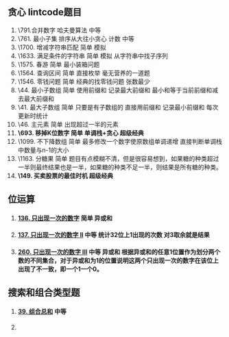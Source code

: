## 贪心 lintcode题目

1.  \791.合并数字 哈夫曼算法 中等
2.  \761. 最小子集 排序从大往小贪心 计数 中等 
3.  \1700. 增减字符串匹配 简单 模拟
4.  \1633. 满足条件的字符串 简单 模拟 从字符串中找子序列
5.  \1575. 春游 简单 最小装箱问题
6.  \1564. 查询区间 简单 直接枚举 毫无营养的一道题
7.  \1546. 零钱问题 简单 经典的找零钱问题 张数最少
8.  \44. 最小子数组 简单 使用前缀和 记录最大前缀和 最小和等于当前前缀和减去最大前缀和
9.  \41. 最大子数组 简单 只要是有子数组的 直接用前缀和  记录最小前缀和 每次更新时统计
10.  \46. 主元素 简单 出现超过一半的元素 
11.  **\693. 移掉K位数字 简单 单调栈+贪心 超级经典**
12.  \1099. 不下降数组 简单 最多修改一个数字使原数组单调递增 直接判断单调栈中数量与n-1的大小
13.  \1163. 分糖果 简单 题目有点模糊不清，但是很容易想到，如果糖的种类超过一半则最终结果也是一半，如果糖的种类不足一半，则结果是所有糖的种类。
14.  **\149. 买卖股票的最佳时机 超级经典** 

## 位运算

1.  #### [136. 只出现一次的数字](https://leetcode-cn.com/problems/single-number/) 简单 异或和

2.  #### [137. 只出现一次的数字 II](https://leetcode-cn.com/problems/single-number-ii/) 中等 统计32位上1出现的次数 对3取余就是结果

3.  #### [260. 只出现一次的数字 III](https://leetcode-cn.com/problems/single-number-iii/) 中等 异或和 根据异或和的任意1位置作为划分两个数的不同集合，对于异或和为1的位置说明这两个只出现一次的数字在该位上出现了不一致，即一个1一个0。

## 搜索和组合类型题

1.  #### [39. 组合总和](https://leetcode-cn.com/problems/combination-sum/) 中等

2.  